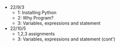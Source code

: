* 22/9/3
  * 1: Installing Python
  * 2: Why Program?
  * 3: Variables, expressions and statement
* 22/10/5
  * 1,2,3 assignments
  * 3: Variables, expressions and statement (cont')